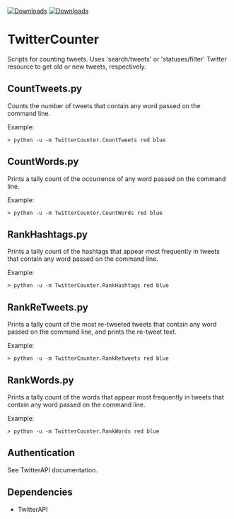 [![Downloads](https://img.shields.io/pypi/dm/TwitterCounter.svg)](https://crate.io/packages/TwitterCounter)
[![Downloads](https://img.shields.io/pypi/v/TwitterCounter.svg)](https://crate.io/packages/TwitterCounter)

TwitterCounter
==============
Scripts for counting tweets.  Uses 'search/tweets' or 'statuses/filter' Twitter resource to get old or new tweets, respectively.

CountTweets.py
--------------
Counts the number of tweets that contain any word passed on the command line.

Example:

	> python -u -m TwitterCounter.CountTweets red blue

CountWords.py
-------------
Prints a tally count of the occurrence of any word passed on the command line.

Example:

	> python -u -m TwitterCounter.CountWords red blue

RankHashtags.py
---------------
Prints a tally count of the hashtags that appear most frequently in tweets that contain any word passed on the command line.

Example:

	> python -u -m TwitterCounter.RankHashtags red blue

RankReTweets.py
---------------
Prints a tally count of the most re-tweeted tweets that contain any word passed on the command line, and prints the re-tweet text.

Example:

	> python -u -m TwitterCounter.RankRetweets red blue

RankWords.py
------------
Prints a tally count of the words that appear most frequently in tweets that contain any word passed on the command line.

Example:

	> python -u -m TwitterCounter.RankWords red blue
	
Authentication
--------------
See TwitterAPI documentation.

Dependencies
-----------
* TwitterAPI
